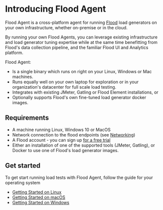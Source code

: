 # Introducing Flood Agent

Flood Agent is a cross-platform agent for running [Flood](https://flood.io/) load generators on your own infrastructure, whether on-premise or in the cloud.

By running your own Flood Agents, you can leverage existing infrastructure and load generator tuning expertise while at the same time benefitting from Flood's data collection pipeline, and the familiar Flood UI and Analytics platform.

Flood Agent:

* Is a single binary which runs on right on your Linux, Windows or Mac machines.
* Runs equally well on your own laptop for exploration or in your organization's datacenter for full scale load testing. 
* Integrates with existing JMeter, Gatling or Flood Element installations, or
* Optionally supports Flood's own fine-tuned load generator docker images.

## Requirements

* A machine running Linux, Windows 10 or MacOS
* Network connection to the flood endpoints \(see [Networking](deployment/networking.md)\)
* A Flood account - you can sign up [for a free trial](https://app.flood.io/sign-up)
* Either an installation of one of the supported tools \(JMeter, Gatling\), or Docker to use one of Flood's load generator images.

## Get started

To get start running load tests with Flood Agent, follow the guide for your operating system

* [Getting Started on Linux](getting-started.md)
* [Getting Started on macOS](getting-started-on-macos.md)
* [Getting Started on Windows](getting-started-windows.md)

